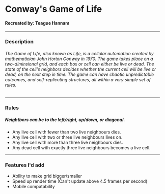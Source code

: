 # Conway's Game of Life

#### Recreated by: Teague Hannam

******

### Description

###### The Game of Life, also known as Life, is a cellular automation created by mathematician John Horton Conway in 1970. The game takes place on a two-diminsional grid, and each box or cell can either be live or dead. The state of the cell's neighbors decides whether the current cell will be live or dead, on the next step in time. The game can have chaotic unpredictable outcomes, and self-replicating structures, all within a very simple set of rules.

 ******

### Rules

##### Neightbors can be to the left/right, up/down, or diagonal.

* Any live cell with fewer than two live neighbours dies.
* Any live cell with two or three live neighbours lives on.
* Any live cell with more than three live neighbours dies.
* Any dead cell with exactly three live neighbours becomes a live cell.

******

### Features I'd add

* Ability to make grid bigger/smaller
* Speed up render time (Can't update above 4.5 frames per second)
* Mobile compatability

